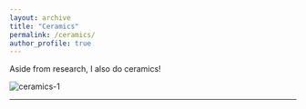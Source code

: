 ```yaml
---
layout: archive
title: "Ceramics"
permalink: /ceramics/
author_profile: true
---
```


Aside from research, I also do ceramics!

![ceramics-1](http://alexandralalor.github.io/images/ceramics/ceramics-12.jpg)


-----

